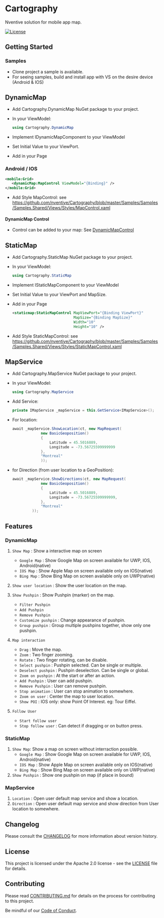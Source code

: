 # Cartography

Nventive solution for mobile app map.

[![License](https://img.shields.io/badge/License-Apache%202.0-blue.svg)](LICENSE)

## Getting Started

### **Samples**

- Clone project a sample is available.
- For seeing samples, build and install app with VS on the desire device (Android & IOS)

## **DynamicMap**

- Add Cartography.DynamicMap NuGet package to your project.
- In your ViewModel:

   ```csharp
   using Cartography.DynamicMap
   ```

- Implement IDynamicMapComponent to your ViewModel
- Set Initial Value to your ViewPort.
- Add in your Page

### **Android / IOS**

```xml
<mobile:Grid>
   <dynamicMap:MapControl ViewModel="{Binding}" />
</mobile:Grid>
```

- Add Style MapControl: see <https://github.com/nventive/Cartography/blob/master/Samples/Samples/Samples.Shared/Views/Styles/MapControl.xaml>

#### **DynamicMap Control**

- Control can be added to your map: See [DynamicMapControl](Documentation/DynamicMapControl.md)

## **StaticMap**

- Add Cartography.StaticMap NuGet package to your project.
- In your ViewModel:

   ```csharp
   using Cartography.StaticMap
   ```

- Implement IStaticMapComponent to your ViewModel
- Set Initial Value to your ViewPort and MapSize.
- Add in your Page

   ```xml
   <staticmap:StaticMapControl MapViewPort="{Binding ViewPort}"
                               MapSize="{Binding MapSize}"
                               Width="10"
                               Height="10" />
   ```

- Add Style StaticMapControl: see <https://github.com/nventive/Cartography/blob/master/Samples/Samples/Samples.Shared/Views/Styles/StaticMapControl.xaml>

## **MapService**

- Add Cartography.MapService NuGet package to your project.
- In your ViewModel:

   ```csharp
   using Cartography.MapService
   ```

- Add Service:

   ```csharp
   private IMapService _mapService = this.GetService<IMapService>();
   ```

- For location:

   ```csharp
   await _mapService.ShowLocation(ct, new MapRequest(
                new BasicGeoposition()
                {
                    Latitude = 45.5016889,
                    Longitude = -73.56725599999999
                },
                "Montreal"
                ));
   ```

- for Direction (from user location to a GeoPosition):

   ```csharp
   await _mapService.ShowDirections(ct, new MapRequest(
                new BasicGeoposition()
                {
                    Latitude = 45.5016889,
                    Longitude = -73.56725599999999,
                },
                "Montreal"
            ));
   ```

## Features

### DynamicMap

1. `Show Map` : Show a interactive map on screen
   - `Google Map` : Show Google Map on screen available for UWP, IOS, Android(native)
   - `IOS Map` : Show Apple Map on screen available only on IOS(native)
   - `Bing Map` : Show Bing Map on screen available only on UWP(native)

2. `Show user location` : Show the user location on the map.

3. `Show Pushpin` : Show Pushpin (marker) on the map.
   - `Filter Pushpin`
   - `Add Pushpin`
   - `Remove Pushpin`
   - `Customize pushpin` : Change appearance of pushpin.
   - `Group pushpin` : Group multiple pushpins together, show only one pushpin.

4. `Map interaction`
   - `Drag` : Move the map.
   - `Zoom` : Two finger zooming.
   - `Rotate` : Two finger rotating, can be disable.
   - `Select pushpin` : Pushpin selected. Can be single or multiple.
   - `Deselect pushpin` : Pushpin deselection. Can be single or global.
   - `Zoom on pushpin` : At the start or after an action.
   - `Add Pushpin` : User can add pushpin.
   - `Remove Pushpin` : User can remove pushpin.
   - `Stop animation` : User can stop animation to somewhere.
   - `Zoom on user` : Center the map to user location.
   - `Show POI` : IOS only: show Point Of Interest. eg: Tour Eiffel.

5. `Follow User`
   - `Start follow user`
   - `Stop follow user` : Can detect if dragging or on button press.

### StaticMap

1. `Show Map`: Show a map on screen without interraction possible.
   - `Google Map` : Show Google Map on screen available for UWP, IOS, Android(native)
   - `IOS Map` : Show Apple Map on screen available only on IOS(native)
   - `Bing Map` : Show Bing Map on screen available only on UWP(native)
2. `Show Pushpin` : Show one pushpin on map (if place in bound)

### MapService

1. `Location` : Open user default map service and show a location.
2. `Direction` : Open user default map service and show direction from User location to somewhere.

## Changelog

Please consult the [CHANGELOG](CHANGELOG.md) for more information about version
history.

## License

This project is licensed under the Apache 2.0 license - see the
[LICENSE](LICENSE) file for details.

## Contributing

Please read [CONTRIBUTING.md](CONTRIBUTING.md) for details on the process for
contributing to this project.

Be mindful of our [Code of Conduct](CODE_OF_CONDUCT.md).
